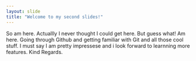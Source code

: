 ```yaml
---
layout: slide
title: "Welcome to my second slides!"
---
```

So am here. Actuallly I never thought I could get here. But guess what! Am here. Going through Github and getting familiar with Git and all those cool stuff. I must say I am pretty impressese and i look forward to learnning more features. 
Kind Regards.
